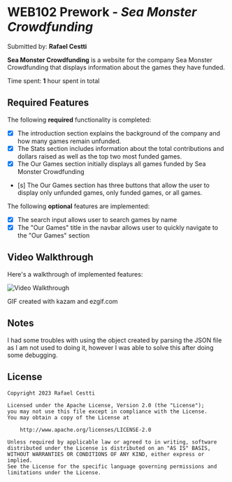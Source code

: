 # WEB102 Prework - _Sea Monster Crowdfunding_

Submitted by: **Rafael Cestti**

**Sea Monster Crowdfunding** is a website for the company Sea Monster Crowdfunding that displays information about the games they have funded.

Time spent: **1** hour spent in total

## Required Features

The following **required** functionality is completed:

-   [x] The introduction section explains the background of the company and how many games remain unfunded.
-   [x] The Stats section includes information about the total contributions and dollars raised as well as the top two most funded games.
-   [x] The Our Games section initially displays all games funded by Sea Monster Crowdfunding
-   [s] The Our Games section has three buttons that allow the user to display only unfunded games, only funded games, or all games.

The following **optional** features are implemented:

-   [x] The search input allows user to search games by name
-   [x] The "Our Games" title in the navbar allows user to quickly navigate to the "Our Games" section

## Video Walkthrough

Here's a walkthrough of implemented features:

<img src='https://imgur.com/FnHarSr' title='Video Walkthrough' width='' alt='Video Walkthrough' />

<!-- Replace this with whatever GIF tool you used! -->

GIF created with kazam and ezgif.com

<!-- Recommended tools:
[Kap](https://getkap.co/) for macOS
[ScreenToGif](https://www.screentogif.com/) for Windows
[peek](https://github.com/phw/peek) for Linux. -->

## Notes

I had some troubles with using the object created by parsing the JSON file as I am not used to doing it, however I was able to solve this after doing some debugging.

## License

    Copyright 2023 Rafael Cestti

    Licensed under the Apache License, Version 2.0 (the "License");
    you may not use this file except in compliance with the License.
    You may obtain a copy of the License at

        http://www.apache.org/licenses/LICENSE-2.0

    Unless required by applicable law or agreed to in writing, software
    distributed under the License is distributed on an "AS IS" BASIS,
    WITHOUT WARRANTIES OR CONDITIONS OF ANY KIND, either express or implied.
    See the License for the specific language governing permissions and
    limitations under the License.
